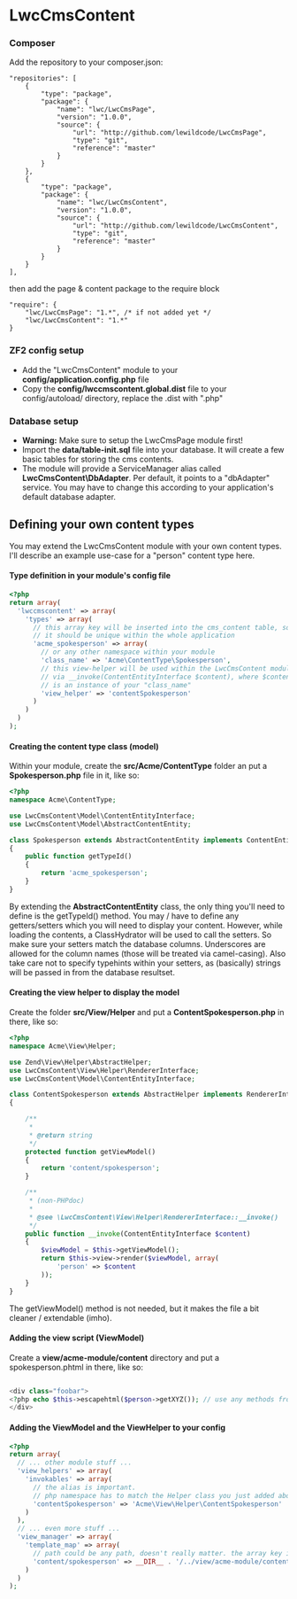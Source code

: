 LwcCmsContent
=============

### Composer ###
Add the repository to your composer.json:

    "repositories": [
        {
            "type": "package",
            "package": {
                "name": "lwc/LwcCmsPage",
                "version": "1.0.0",
                "source": {
                    "url": "http://github.com/lewildcode/LwcCmsPage",
                    "type": "git",
                    "reference": "master"
                }
            }
        },
        {
            "type": "package",
            "package": {
                "name": "lwc/LwcCmsContent",
                "version": "1.0.0",
                "source": {
                    "url": "http://github.com/lewildcode/LwcCmsContent",
                    "type": "git",
                    "reference": "master"
                }
            }
        }
    ],

then add the page & content package to the require block

    "require": {
        "lwc/LwcCmsPage": "1.*", /* if not added yet */
        "lwc/LwcCmsContent": "1.*"
    }

### ZF2 config setup ###
* Add the "LwcCmsContent" module to your <b>config/application.config.php</b> file
* Copy the <b>config/lwccmscontent.global.dist</b> file to your config/autoload/ directory, replace the .dist with ".php"

### Database setup ###
* <b>Warning:</b> Make sure to setup the LwcCmsPage module first!
* Import the <b>data/table-init.sql</b> file into your database. It will create a few basic tables for storing the cms contents.
* The module will provide a ServiceManager alias called <b>LwcCmsContent\DbAdapter</b>. Per default, it points to a "dbAdapter" service. You may have to change this according to your application's default database adapter.

## Defining your own content types ##
You may extend the LwcCmsContent module with your own content types. I'll describe an example use-case for a "person" content type here.

#### Type definition in your module's config file ####
```php
<?php
return array(
  'lwccmscontent' => array(
    'types' => array(
      // this array key will be inserted into the cms_content table, so
      // it should be unique within the whole application
      'acme_spokesperson' => array(
        // or any other namespace within your module
        'class_name' => 'Acme\ContentType\Spokesperson', 
        // this view-helper will be used within the LwcCmsContent module
        // via __invoke(ContentEntityInterface $content), where $content 
        // is an instance of your "class_name"
        'view_helper' => 'contentSpokesperson' 
      )
    )
  )
);
```
#### Creating the content type class (model) ####
Within your module, create the <b>src/Acme/ContentType</b> folder an put a 
<b>Spokesperson.php</b> file in it, like so:
```php
<?php
namespace Acme\ContentType;

use LwcCmsContent\Model\ContentEntityInterface;
use LwcCmsContent\Model\AbstractContentEntity;

class Spokesperson extends AbstractContentEntity implements ContentEntityInterface
{
    public function getTypeId()
    {
        return 'acme_spokesperson';
    }
}
```
By extending the <b>AbstractContentEntity</b> class, the only thing you'll need to define is the getTypeId() method.
You may / have to define any getters/setters which you will need to display your content. However, while loading the contents, a ClassHydrator will be used to call the setters. So make sure your setters match the database columns. Underscores are allowed for the column names (those will be treated via camel-casing). Also take care not to specify typehints within your setters, as (basically) strings will be passed in from the database resultset.

####  Creating the view helper to display the model ####
Create the folder <b>src/View/Helper</b> and put a <b>ContentSpokesperson.php</b> in there, like so:
```php
<?php
namespace Acme\View\Helper;

use Zend\View\Helper\AbstractHelper;
use LwcCmsContent\View\Helper\RendererInterface;
use LwcCmsContent\Model\ContentEntityInterface;

class ContentSpokesperson extends AbstractHelper implements RendererInterface
{

    /**
     *
     * @return string
     */
    protected function getViewModel()
    {
        return 'content/spokesperson';
    }

    /**
     * (non-PHPdoc)
     *
     * @see \LwcCmsContent\View\Helper\RendererInterface::__invoke()
     */
    public function __invoke(ContentEntityInterface $content)
    {
        $viewModel = $this->getViewModel();
        return $this->view->render($viewModel, array(
            'person' => $content
        ));
    }
}
```
The getViewModel() method is not needed, but it makes the file a bit cleaner / extendable (imho).

#### Adding the view script (ViewModel) ####
Create a <b>view/acme-module/content</b> directory and put a spokesperson.phtml in there, like so:
```php

<div class="foobar">
<?php echo $this->escapehtml($person->getXYZ()); // use any methods from your model class here. ?>
</div>
```

#### Adding the ViewModel and the ViewHelper to your config ####
```php
<?php
return array(
  // ... other module stuff ...
  'view_helpers' => array(
    'invokables' => array(
      // the alias is important.
      // php namespace has to match the Helper class you just added above
      'contentSpokesperson' => 'Acme\View\Helper\ContentSpokesperson'
    )
  ),
  // ... even more stuff ...
  'view_manager' => array(
    'template_map' => array(
      // path could be any path, doesn't really matter. the array key is important
      'content/spokesperson' => __DIR__ . '/../view/acme-module/content/spokesperson.phtml',
    )
  )
);
```

